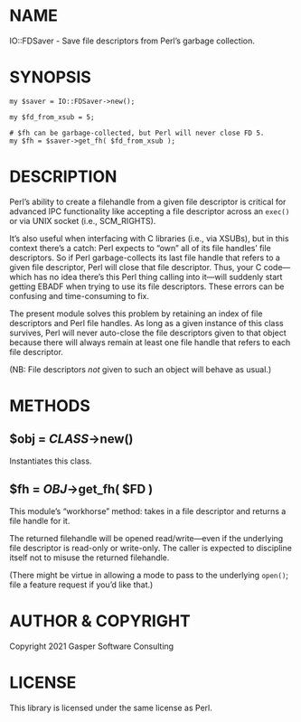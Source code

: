 # NAME

IO::FDSaver - Save file descriptors from Perl’s garbage collection.

# SYNOPSIS

    my $saver = IO::FDSaver->new();

    my $fd_from_xsub = 5;

    # $fh can be garbage-collected, but Perl will never close FD 5.
    my $fh = $saver->get_fh( $fd_from_xsub );

# DESCRIPTION

Perl’s ability to create a filehandle from a given file descriptor
is critical for advanced IPC functionality like accepting a file descriptor
across an `exec()` or via UNIX socket (i.e., SCM\_RIGHTS).

It’s also useful when interfacing with C libraries (i.e., via XSUBs), but
in this context there’s a catch: Perl expects to “own” all of its file
handles’ file descriptors. So if Perl garbage-collects its last file handle
that refers to a given file descriptor, Perl will close that file descriptor.
Thus, your C code—which has no idea there’s this Perl thing calling into
it—will suddenly start getting EBADF when trying to use its file
descriptors. These errors can be confusing and time-consuming to fix.

The present module solves this problem by retaining an index of file descriptors
and Perl file handles. As long as a given instance of this class survives,
Perl will never auto-close the file descriptors given to that object
because there will always remain at least one file handle that refers to each
file descriptor.

(NB: File descriptors _not_ given to such an object will behave as usual.)

# METHODS

## $obj = _CLASS_->new()

Instantiates this class.

## $fh = _OBJ_->get\_fh( $FD )

This module’s “workhorse” method: takes in a file descriptor and returns
a file handle for it.

The returned filehandle will be opened read/write—even if the underlying file
descriptor is read-only or write-only. The caller is expected to discipline
itself not to misuse the returned filehandle.

(There might be virtue in allowing a mode to pass to the underlying `open()`;
file a feature request if you’d like that.)

# AUTHOR & COPYRIGHT

Copyright 2021 Gasper Software Consulting

# LICENSE

This library is licensed under the same license as Perl.
